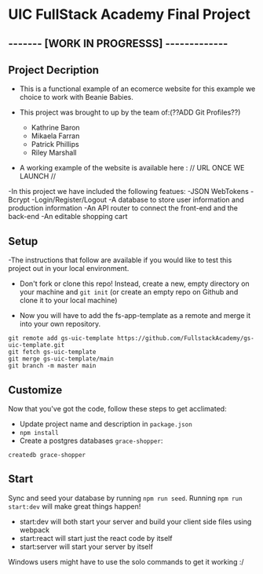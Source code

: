 # UIC FullStack Academy Final Project

## ------- [WORK IN PROGRESSS] -------------

## Project Decription
- This is a functional example of an ecomerce website for this example we choice to work with Beanie Babies.
   
- This project was brought to up by the team of:(??ADD Git Profiles??)
    - Kathrine Baron 
    - Mikaela Farran 
    - Patrick Phillips 
    - Riley Marshall

- A working example of the website is available here : // URL ONCE WE LAUNCH //

-In this project we have included the following featues:
  -JSON WebTokens
  -Bcrypt
  -Login/Register/Logout
  -A database to store user information and production information
  -An API router to connect the front-end and the back-end 
  -An editable shopping cart

## Setup

-The instructions that follow are available if you would like to test this project out in your local environment.

- Don't fork or clone this repo! Instead, create a new, empty
  directory on your machine and `git init` (or create an empty repo on
  Github and clone it to your local machine)

- Now you will have to add the fs-app-template as a remote and merge it into your own repository.

```
git remote add gs-uic-template https://github.com/FullstackAcademy/gs-uic-template.git
git fetch gs-uic-template
git merge gs-uic-template/main
git branch -m master main
```

## Customize

Now that you've got the code, follow these steps to get acclimated:

- Update project name and description in `package.json`
- `npm install`
- Create a postgres databases `grace-shopper`:

```
createdb grace-shopper
```

## Start

Sync and seed your database by running `npm run seed`. Running `npm run start:dev` will make great things happen!

- start:dev will both start your server and build your client side files using webpack
- start:react will start just the react code by itself
- start:server will start your server by itself

Windows users might have to use the solo commands to get it working :/

